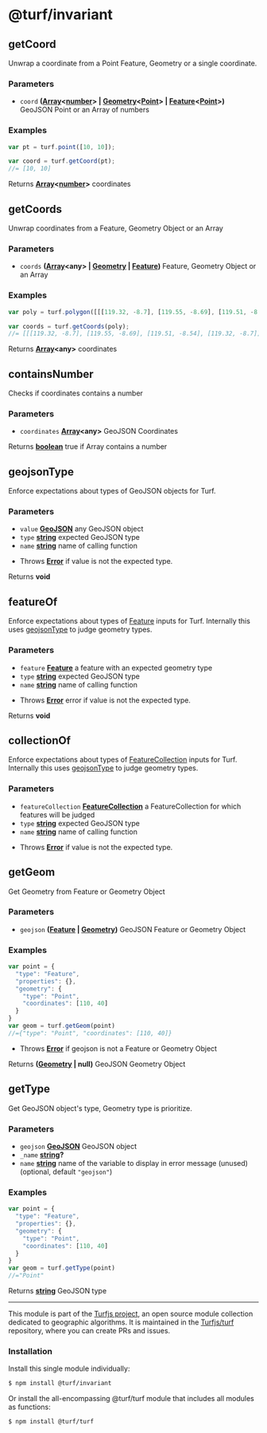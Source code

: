 # @turf/invariant

<!-- Generated by documentation.js. Update this documentation by updating the source code. -->

## getCoord

Unwrap a coordinate from a Point Feature, Geometry or a single coordinate.

### Parameters

*   `coord` **([Array][1]<[number][2]> | [Geometry][3]<[Point][4]> | [Feature][5]<[Point][4]>)** GeoJSON Point or an Array of numbers

### Examples

```javascript
var pt = turf.point([10, 10]);

var coord = turf.getCoord(pt);
//= [10, 10]
```

Returns **[Array][1]<[number][2]>** coordinates

## getCoords

Unwrap coordinates from a Feature, Geometry Object or an Array

### Parameters

*   `coords` **([Array][1]\<any> | [Geometry][3] | [Feature][5])** Feature, Geometry Object or an Array

### Examples

```javascript
var poly = turf.polygon([[[119.32, -8.7], [119.55, -8.69], [119.51, -8.54], [119.32, -8.7]]]);

var coords = turf.getCoords(poly);
//= [[[119.32, -8.7], [119.55, -8.69], [119.51, -8.54], [119.32, -8.7]]]
```

Returns **[Array][1]\<any>** coordinates

## containsNumber

Checks if coordinates contains a number

### Parameters

*   `coordinates` **[Array][1]\<any>** GeoJSON Coordinates

Returns **[boolean][6]** true if Array contains a number

## geojsonType

Enforce expectations about types of GeoJSON objects for Turf.

### Parameters

*   `value` **[GeoJSON][7]** any GeoJSON object
*   `type` **[string][8]** expected GeoJSON type
*   `name` **[string][8]** name of calling function

<!---->

*   Throws **[Error][9]** if value is not the expected type.

Returns **void**&#x20;

## featureOf

Enforce expectations about types of [Feature][5] inputs for Turf.
Internally this uses [geojsonType][10] to judge geometry types.

### Parameters

*   `feature` **[Feature][5]** a feature with an expected geometry type
*   `type` **[string][8]** expected GeoJSON type
*   `name` **[string][8]** name of calling function

<!---->

*   Throws **[Error][9]** error if value is not the expected type.

Returns **void**&#x20;

## collectionOf

Enforce expectations about types of [FeatureCollection][11] inputs for Turf.
Internally this uses [geojsonType][10] to judge geometry types.

### Parameters

*   `featureCollection` **[FeatureCollection][11]** a FeatureCollection for which features will be judged
*   `type` **[string][8]** expected GeoJSON type
*   `name` **[string][8]** name of calling function

<!---->

*   Throws **[Error][9]** if value is not the expected type.

## getGeom

Get Geometry from Feature or Geometry Object

### Parameters

*   `geojson` **([Feature][5] | [Geometry][3])** GeoJSON Feature or Geometry Object

### Examples

```javascript
var point = {
  "type": "Feature",
  "properties": {},
  "geometry": {
    "type": "Point",
    "coordinates": [110, 40]
  }
}
var geom = turf.getGeom(point)
//={"type": "Point", "coordinates": [110, 40]}
```

*   Throws **[Error][9]** if geojson is not a Feature or Geometry Object

Returns **([Geometry][3] | null)** GeoJSON Geometry Object

## getType

Get GeoJSON object's type, Geometry type is prioritize.

### Parameters

*   `geojson` **[GeoJSON][7]** GeoJSON object
*   `_name` **[string][8]?**&#x20;
*   `name` **[string][8]** name of the variable to display in error message (unused) (optional, default `"geojson"`)

### Examples

```javascript
var point = {
  "type": "Feature",
  "properties": {},
  "geometry": {
    "type": "Point",
    "coordinates": [110, 40]
  }
}
var geom = turf.getType(point)
//="Point"
```

Returns **[string][8]** GeoJSON type

[1]: https://developer.mozilla.org/docs/Web/JavaScript/Reference/Global_Objects/Array

[2]: https://developer.mozilla.org/docs/Web/JavaScript/Reference/Global_Objects/Number

[3]: https://tools.ietf.org/html/rfc7946#section-3.1

[4]: https://tools.ietf.org/html/rfc7946#section-3.1.2

[5]: https://tools.ietf.org/html/rfc7946#section-3.2

[6]: https://developer.mozilla.org/docs/Web/JavaScript/Reference/Global_Objects/Boolean

[7]: https://tools.ietf.org/html/rfc7946#section-3

[8]: https://developer.mozilla.org/docs/Web/JavaScript/Reference/Global_Objects/String

[9]: https://developer.mozilla.org/docs/Web/JavaScript/Reference/Global_Objects/Error

[10]: #geojsontype

[11]: https://tools.ietf.org/html/rfc7946#section-3.3

<!-- This file is automatically generated. Please don't edit it directly. If you find an error, edit the source file of the module in question (likely index.js or index.ts), and re-run "yarn docs" from the root of the turf project. -->

---

This module is part of the [Turfjs project](https://turfjs.org/), an open source module collection dedicated to geographic algorithms. It is maintained in the [Turfjs/turf](https://github.com/Turfjs/turf) repository, where you can create PRs and issues.

### Installation

Install this single module individually:

```sh
$ npm install @turf/invariant
```

Or install the all-encompassing @turf/turf module that includes all modules as functions:

```sh
$ npm install @turf/turf
```
